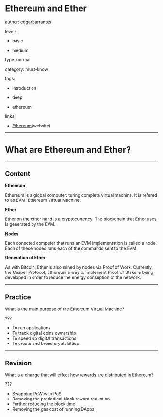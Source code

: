 # Ethereum and Ether
author: edgarbarrantes

levels:

  - basic

  - medium

type: normal

category: must-know

tags:

  - introduction

  - deep
  
  - ethereum

links:

  - [Ethereum](https://www.ethereum.org/){website}
---
# What are Ethereum and Ether?

---
## Content

**Ethereum**

Ethereum is a global computer: turing complete virtual machine. It is refered to as EVM: Ethereum Virtual Machine.

**Ether**

Ether on the other hand is a cryptocurrency. The blockchain that Ether uses is generated by the EVM.

**Nodes**

Each conected computer that runs an EVM implementation is called a node. Each of these nodes runs each of the commands sent to the EVM.

**Generation of Ether**

As with Bitcoin, Ether is also mined by nodes via Proof of Work. Currently, the Casper Protocol, Ethereum's way to implement Proof of Stake is being developed in order to reduce the energy consuption of the network.

---
## Practice

What is the main purpose of the Ethereum Virtual Machine?

???

* To run applications
* To track digital coins ownership
* To speed up digital transactions
* To create and breed cryptokitties

---
## Revision

What is a change that will effect how rewards are distributed in Ethereum?

???

* Swapping PoW with PoS
* Removing the preriodical block reward reduction
* Further reducing the block time
* Removing the gas cost of running DApps

